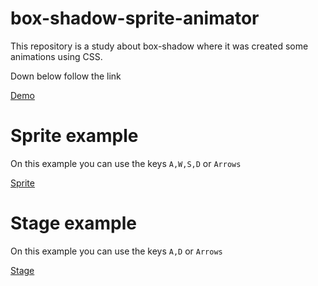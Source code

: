 # box-shadow-sprite-animator
This repository is a
study about box-shadow where it was created some animations using CSS.

Down below follow the link

[Demo](https://henryaraujo.github.io/box-shadow-sprite-animator)

# Sprite example

On this example you can use the keys `A,W,S,D` or `Arrows`

[Sprite](https://henryaraujo.github.io/box-shadow-sprite-animator/examples/sprite/)

# Stage example

On this example you can use the keys `A,D` or `Arrows`

[Stage](https://henryaraujo.github.io/box-shadow-sprite-animator/examples/stage/)